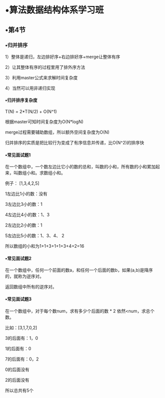 # •算法数据结构体系学习班

## •第4节

### •归并排序

1）整体是递归，左边排好序+右边排好序+merge让整体有序

2）让其整体有序的过程里用了排外序方法

3）利用master公式来求解时间复杂度

4）当然可以用非递归实现

#### •归并排序复杂度

T(N) = 2*T(N/2) + O(N^1)

根据master可知时间复杂度为O(N*logN)

merge过程需要辅助数组，所以额外空间复杂度为O(N)

归并排序的实质是把比较行为变成了有序信息并传递，比O(N^2)的排序快

#### •常见面试题1

在一个数组中，一个数左边比它小的数的总和，叫数的小和，所有数的小和累加起来，叫数组小和。求数组小和。

例子： [1,3,4,2,5]

1左边比1小的数：没有

3左边比3小的数：1

4左边比4小的数：1、3

2左边比2小的数：1

5左边比5小的数：1、3、4、 2

所以数组的小和为1+1+3+1+1+3+4+2=16 

#### •常见面试题2

在一个数组中，任何一个前面的数a，和任何一个后面的数b，如果(a,b)是降序的，就称为逆序对。

返回数组中所有的逆序对。

#### •常见面试题3

在一个数组中，对于每个数num，求有多少个后面的数 * 2 依然<num，求总个数。

比如：[3,1,7,0,2]

3的后面有：1，0

1的后面有：0

7的后面有：0，2

0的后面没有

2的后面没有

所以总共有5个